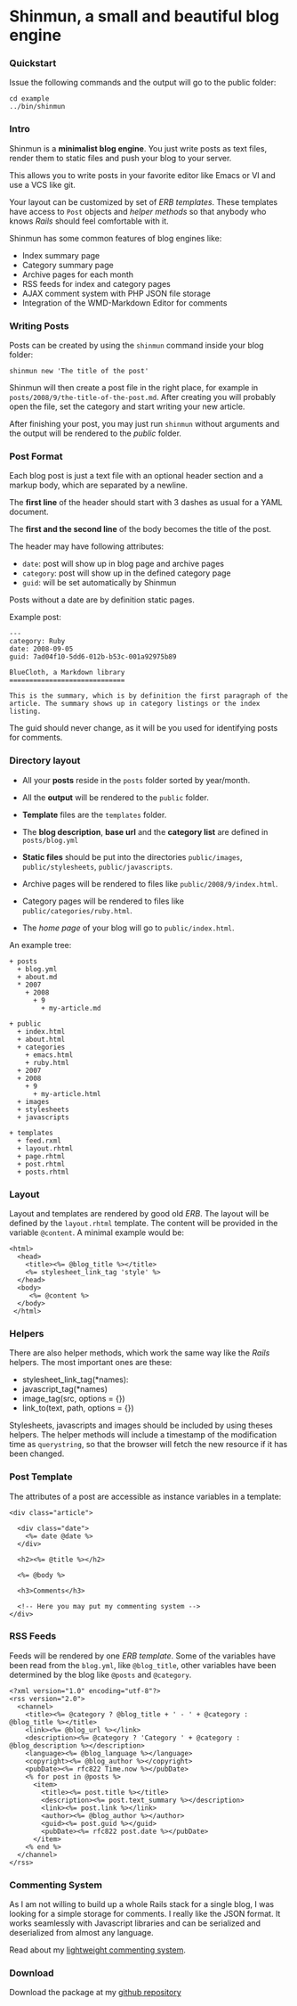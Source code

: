 Shinmun, a small and beautiful blog engine
==========================================

### Quickstart

Issue the following commands and the output will go to the public
folder:

    cd example
    ../bin/shinmun


### Intro

Shinmun is a **minimalist blog engine**. You just write posts as text files,
render them to static files and push your blog to your server.

This allows you to write posts in your favorite editor like Emacs or
VI and use a VCS like git.

Your layout can be customized by set of *ERB templates*. These
templates have access to `Post` objects and *helper methods* so that
anybody who knows *Rails* should feel comfortable with it.

Shinmun has some common features of blog engines like:

* Index summary page
* Category summary page
* Archive pages for each month
* RSS feeds for index and category pages
* AJAX comment system with PHP JSON file storage
* Integration of the WMD-Markdown Editor for comments


### Writing Posts

Posts can be created by using the `shinmun` command inside your blog folder:

    shinmun new 'The title of the post'

Shinmun will then create a post file in the right place, for example
in `posts/2008/9/the-title-of-the-post.md`. After creating you will
probably open the file, set the category and start writing your new
article.

After finishing your post, you may just run `shinmun` without arguments
and the output will be rendered to the *public* folder.


### Post Format

Each blog post is just a text file with an optional header section and
a markup body, which are separated by a newline. 

The **first line** of the header should start with 3 dashes as usual
for a YAML document.

The **first and the second line** of the body becomes the title of the
post.

The header may have following attributes:

* `date`: post will show up in blog page and archive pages
* `category`: post will show up in the defined category page
* `guid`: will be set automatically by Shinmun

Posts without a date are by definition static pages.

Example post:


    --- 
    category: Ruby
    date: 2008-09-05
    guid: 7ad04f10-5dd6-012b-b53c-001a92975b89
     
    BlueCloth, a Markdown library
    =============================

    This is the summary, which is by definition the first paragraph of the
    article. The summary shows up in category listings or the index listing.


The guid should never change, as it will be you used for identifying
posts for comments.


### Directory layout

* All your **posts** reside in the `posts` folder sorted by year/month.

* All the **output** will be rendered to the `public` folder.

* **Template** files are the `templates` folder.

* The **blog description**, **base url** and the **category list** are
  defined in `posts/blog.yml`

* **Static files** should be put into the directories `public/images`,
  `public/stylesheets`, `public/javascripts`.

* Archive pages will be rendered to files like `public/2008/9/index.html`.

* Category pages will be rendered to files like `public/categories/ruby.html`.

* The *home page* of your blog will go to `public/index.html`.

An example tree:

    + posts
      + blog.yml
      + about.md
      * 2007
        + 2008
          + 9
            + my-article.md

    + public
      + index.html
      + about.html
      + categories
        + emacs.html
        + ruby.html
      + 2007   
      + 2008
        + 9
          + my-article.html
      + images
      + stylesheets
      + javascripts

    + templates
      + feed.rxml
      + layout.rhtml
      + page.rhtml  
      + post.rhtml  
      + posts.rhtml
 

### Layout

Layout and templates are rendered by good old *ERB*.  The layout will
be defined by the `layout.rhtml` template. The content will be
provided in the variable `@content`. A minimal example would be:

    <html>
      <head>
        <title><%= @blog_title %></title>
        <%= stylesheet_link_tag 'style' %>
      </head>
      <body>
         <%= @content %>
      </body>
     </html>


### Helpers

There are also helper methods, which work the same way like the *Rails*
helpers. The most important ones are these:
    
* stylesheet_link_tag(*names):      
* javascript_tag(*names)
* image_tag(src, options = {})
* link_to(text, path, options = {})

Stylesheets, javascripts and images should be included by using theses
helpers. The helper methods will include a timestamp of the
modification time as `querystring`, so that the browser will fetch the
new resource if it has been changed.


### Post Template

The attributes of a post are accessible as instance variables in a template:

    <div class="article">    

      <div class="date">
        <%= date @date %>
      </div>
     
      <h2><%= @title %></h2>  
     
      <%= @body %>
     
      <h3>Comments</h3>

      <!-- Here you may put my commenting system -->
    </div>



### RSS Feeds

Feeds will be rendered by one *ERB template*. Some of the variables
have been read from the `blog.yml`, like `@blog_title`, other variables
have been determined by the blog like `@posts` and `@category`.

    <?xml version="1.0" encoding="utf-8"?>
    <rss version="2.0"> 
      <channel>
        <title><%= @category ? @blog_title + ' - ' + @category : @blog_title %></title>
        <link><%= @blog_url %></link>
        <description><%= @category ? 'Category ' + @category : @blog_description %></description>
        <language><%= @blog_language %></language>
        <copyright><%= @blog_author %></copyright>
        <pubDate><%= rfc822 Time.now %></pubDate>
        <% for post in @posts %>
          <item>
            <title><%= post.title %></title>
            <description><%= post.text_summary %></description>
            <link><%= post.link %></link>
            <author><%= @blog_author %></author>
            <guid><%= post.guid %></guid>
            <pubDate><%= rfc822 post.date %></pubDate>
          </item>
        <% end %>
      </channel> 
    </rss>


### Commenting System

As I am not willing to build up a whole Rails stack for a single blog,
I was looking for a simple storage for comments. I really like the
JSON format. It works seamlessly with Javascript libraries and can be
serialized and deserialized from almost any language.

Read about my [lightweight commenting system][2].


### Download

Download the package at my [github repository][1]

[1]: http://github.com/georgi/shinmun/tree/master
[2]: http://www.matthias-georgi.de/2008/9/commenting-system-with-lightweight-json-store.html
